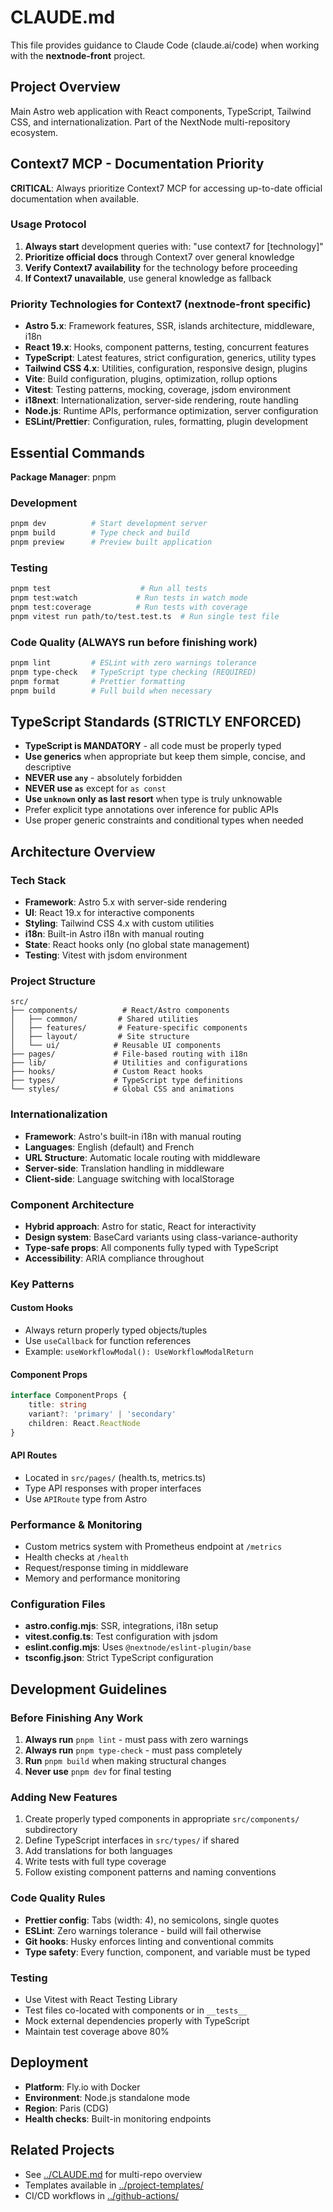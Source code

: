 # CLAUDE.md

This file provides guidance to Claude Code (claude.ai/code) when working with the **nextnode-front** project.

## Project Overview

Main Astro web application with React components, TypeScript, Tailwind CSS, and internationalization. Part of the NextNode multi-repository ecosystem.

## Context7 MCP - Documentation Priority

**CRITICAL**: Always prioritize Context7 MCP for accessing up-to-date official documentation when available.

### Usage Protocol

1. **Always start** development queries with: "use context7 for [technology]"
2. **Prioritize official docs** through Context7 over general knowledge
3. **Verify Context7 availability** for the technology before proceeding
4. **If Context7 unavailable**, use general knowledge as fallback

### Priority Technologies for Context7 (nextnode-front specific)

- **Astro 5.x**: Framework features, SSR, islands architecture, middleware, i18n
- **React 19.x**: Hooks, component patterns, testing, concurrent features
- **TypeScript**: Latest features, strict configuration, generics, utility types
- **Tailwind CSS 4.x**: Utilities, configuration, responsive design, plugins
- **Vite**: Build configuration, plugins, optimization, rollup options
- **Vitest**: Testing patterns, mocking, coverage, jsdom environment
- **i18next**: Internationalization, server-side rendering, route handling
- **Node.js**: Runtime APIs, performance optimization, server configuration
- **ESLint/Prettier**: Configuration, rules, formatting, plugin development

## Essential Commands

**Package Manager**: pnpm

### Development

```bash
pnpm dev          # Start development server
pnpm build        # Type check and build
pnpm preview      # Preview built application
```

### Testing

```bash
pnpm test                    # Run all tests
pnpm test:watch             # Run tests in watch mode
pnpm test:coverage          # Run tests with coverage
pnpm vitest run path/to/test.test.ts  # Run single test file
```

### Code Quality (ALWAYS run before finishing work)

```bash
pnpm lint         # ESLint with zero warnings tolerance
pnpm type-check   # TypeScript type checking (REQUIRED)
pnpm format       # Prettier formatting
pnpm build        # Full build when necessary
```

## TypeScript Standards (STRICTLY ENFORCED)

- **TypeScript is MANDATORY** - all code must be properly typed
- **Use generics** when appropriate but keep them simple, concise, and descriptive
- **NEVER use `any`** - absolutely forbidden
- **NEVER use `as`** except for `as const`
- **Use `unknown` only as last resort** when type is truly unknowable
- Prefer explicit type annotations over inference for public APIs
- Use proper generic constraints and conditional types when needed

## Architecture Overview

### Tech Stack

- **Framework**: Astro 5.x with server-side rendering
- **UI**: React 19.x for interactive components
- **Styling**: Tailwind CSS 4.x with custom utilities
- **i18n**: Built-in Astro i18n with manual routing
- **State**: React hooks only (no global state management)
- **Testing**: Vitest with jsdom environment

### Project Structure

```
src/
├── components/          # React/Astro components
│   ├── common/         # Shared utilities
│   ├── features/       # Feature-specific components
│   ├── layout/         # Site structure
│   └── ui/            # Reusable UI components
├── pages/             # File-based routing with i18n
├── lib/               # Utilities and configurations
├── hooks/             # Custom React hooks
├── types/             # TypeScript type definitions
└── styles/            # Global CSS and animations
```

### Internationalization

- **Framework**: Astro's built-in i18n with manual routing
- **Languages**: English (default) and French
- **URL Structure**: Automatic locale routing with middleware
- **Server-side**: Translation handling in middleware
- **Client-side**: Language switching with localStorage

### Component Architecture

- **Hybrid approach**: Astro for static, React for interactivity
- **Design system**: BaseCard variants using class-variance-authority
- **Type-safe props**: All components fully typed with TypeScript
- **Accessibility**: ARIA compliance throughout

### Key Patterns

#### Custom Hooks

- Always return properly typed objects/tuples
- Use `useCallback` for function references
- Example: `useWorkflowModal(): UseWorkflowModalReturn`

#### Component Props

```typescript
interface ComponentProps {
	title: string
	variant?: 'primary' | 'secondary'
	children: React.ReactNode
}
```

#### API Routes

- Located in `src/pages/` (health.ts, metrics.ts)
- Type API responses with proper interfaces
- Use `APIRoute` type from Astro

### Performance & Monitoring

- Custom metrics system with Prometheus endpoint at `/metrics`
- Health checks at `/health`
- Request/response timing in middleware
- Memory and performance monitoring

### Configuration Files

- **astro.config.mjs**: SSR, integrations, i18n setup
- **vitest.config.ts**: Test configuration with jsdom
- **eslint.config.mjs**: Uses `@nextnode/eslint-plugin/base`
- **tsconfig.json**: Strict TypeScript configuration

## Development Guidelines

### Before Finishing Any Work

1. **Always run** `pnpm lint` - must pass with zero warnings
2. **Always run** `pnpm type-check` - must pass completely
3. **Run** `pnpm build` when making structural changes
4. **Never use** `pnpm dev` for final testing

### Adding New Features

1. Create properly typed components in appropriate `src/components/` subdirectory
2. Define TypeScript interfaces in `src/types/` if shared
3. Add translations for both languages
4. Write tests with full type coverage
5. Follow existing component patterns and naming conventions

### Code Quality Rules

- **Prettier config**: Tabs (width: 4), no semicolons, single quotes
- **ESLint**: Zero warnings tolerance - build will fail otherwise
- **Git hooks**: Husky enforces linting and conventional commits
- **Type safety**: Every function, component, and variable must be typed

### Testing

- Use Vitest with React Testing Library
- Test files co-located with components or in `__tests__`
- Mock external dependencies properly with TypeScript
- Maintain test coverage above 80%

## Deployment

- **Platform**: Fly.io with Docker
- **Environment**: Node.js standalone mode
- **Region**: Paris (CDG)
- **Health checks**: Built-in monitoring endpoints

## Related Projects

- See [../CLAUDE.md](../CLAUDE.md) for multi-repo overview
- Templates available in [../project-templates/](../project-templates/)
- CI/CD workflows in [../github-actions/](../github-actions/)
